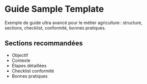 # Guide Sample Template

Exemple de guide ultra avancé pour le métier agriculture : structure, sections, checklist, conformité, bonnes pratiques.

## Sections recommandées
- Objectif
- Contexte
- Étapes détaillées
- Checklist conformité
- Bonnes pratiques
